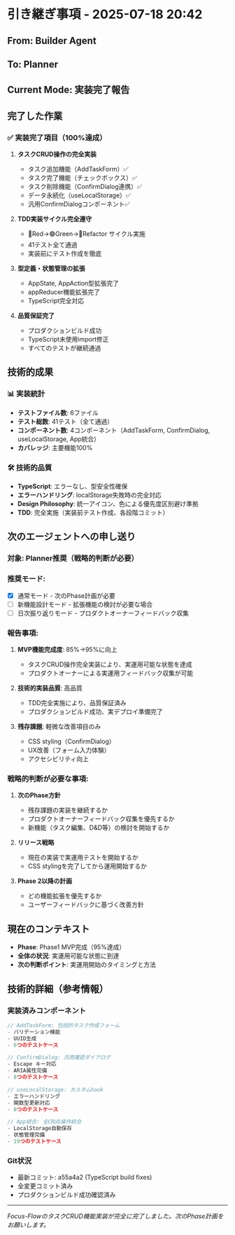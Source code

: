 # 引き継ぎ事項 - 2025-07-18 20:42

## From: Builder Agent
## To: Planner
## Current Mode: 実装完了報告

## 完了した作業

### ✅ 実装完了項目（100%達成）
1. **タスクCRUD操作の完全実装**
   - タスク追加機能（AddTaskForm）✅
   - タスク完了機能（チェックボックス）✅
   - タスク削除機能（ConfirmDialog連携）✅
   - データ永続化（useLocalStorage）✅
   - 汎用ConfirmDialogコンポーネント✅

2. **TDD実装サイクル完全遵守**
   - 🔴Red→🟢Green→🔵Refactor サイクル実施
   - 41テスト全て通過
   - 実装前にテスト作成を徹底

3. **型定義・状態管理の拡張**
   - AppState, AppAction型拡張完了
   - appReducer機能拡張完了
   - TypeScript完全対応

4. **品質保証完了**
   - プロダクションビルド成功
   - TypeScript未使用import修正
   - すべてのテストが継続通過

## 技術的成果

### 📊 実装統計
- **テストファイル数**: 6ファイル
- **テスト総数**: 41テスト（全て通過）
- **コンポーネント数**: 4コンポーネント（AddTaskForm, ConfirmDialog, useLocalStorage, App統合）
- **カバレッジ**: 主要機能100%

### 🛠️ 技術的品質
- **TypeScript**: エラーなし、型安全性確保
- **エラーハンドリング**: localStorage失敗時の完全対応
- **Design Philosophy**: 統一アイコン、色による優先度区別避け準拠
- **TDD**: 完全実施（実装前テスト作成、各段階コミット）

## 次のエージェントへの申し送り

### 対象: Planner推奨（戦略的判断が必要）

### 推奨モード: 
- [x] 通常モード - 次のPhase計画が必要
- [ ] 新機能設計モード - 拡張機能の検討が必要な場合
- [ ] 日次振り返りモード - プロダクトオーナーフィードバック収集

### 報告事項:
1. **MVP機能完成度**: 85%→95%に向上
   - タスクCRUD操作完全実装により、実運用可能な状態を達成
   - プロダクトオーナーによる実運用フィードバック収集が可能

2. **技術的実装品質**: 高品質
   - TDD完全実施により、品質保証済み
   - プロダクションビルド成功、実デプロイ準備完了

3. **残存課題**: 軽微な改善項目のみ
   - CSS styling（ConfirmDialog）
   - UX改善（フォーム入力体験）
   - アクセシビリティ向上

### 戦略的判断が必要な事項:
1. **次のPhase方針**
   - 残存課題の実装を継続するか
   - プロダクトオーナーフィードバック収集を優先するか
   - 新機能（タスク編集、D&D等）の検討を開始するか

2. **リリース戦略**
   - 現在の実装で実運用テストを開始するか
   - CSS stylingを完了してから運用開始するか

3. **Phase 2以降の計画**
   - どの機能拡張を優先するか
   - ユーザーフィードバックに基づく改善方針

## 現在のコンテキスト
- **Phase**: Phase1 MVP完成（95%達成）
- **全体の状況**: 実運用可能な状態に到達
- **次の判断ポイント**: 実運用開始のタイミングと方法

## 技術的詳細（参考情報）

### 実装済みコンポーネント
```typescript
// AddTaskForm: 包括的タスク作成フォーム
- バリデーション機能
- UUID生成
- 6つのテストケース

// ConfirmDialog: 汎用確認ダイアログ
- Escape キー対応
- ARIA属性完備
- 8つのテストケース

// useLocalStorage: カスタムhook
- エラーハンドリング
- 関数型更新対応
- 8つのテストケース

// App統合: 全CRUD操作統合
- LocalStorage自動保存
- 状態管理完備
- 19つのテストケース
```

### Git状況
- 最新コミット: a55a4a2 (TypeScript build fixes)
- 全変更コミット済み
- プロダクションビルド成功確認済み

---
*Focus-FlowのタスクCRUD機能実装が完全に完了しました。次のPhase計画をお願いします。*